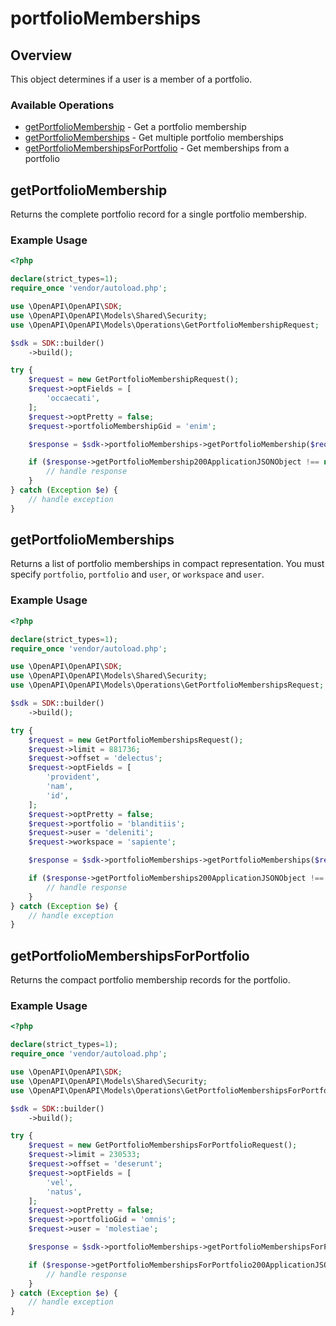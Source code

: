 # portfolioMemberships

## Overview

This object determines if a user is a member of a portfolio.

### Available Operations

* [getPortfolioMembership](#getportfoliomembership) - Get a portfolio membership
* [getPortfolioMemberships](#getportfoliomemberships) - Get multiple portfolio memberships
* [getPortfolioMembershipsForPortfolio](#getportfoliomembershipsforportfolio) - Get memberships from a portfolio

## getPortfolioMembership

Returns the complete portfolio record for a single portfolio membership.

### Example Usage

```php
<?php

declare(strict_types=1);
require_once 'vendor/autoload.php';

use \OpenAPI\OpenAPI\SDK;
use \OpenAPI\OpenAPI\Models\Shared\Security;
use \OpenAPI\OpenAPI\Models\Operations\GetPortfolioMembershipRequest;

$sdk = SDK::builder()
    ->build();

try {
    $request = new GetPortfolioMembershipRequest();
    $request->optFields = [
        'occaecati',
    ];
    $request->optPretty = false;
    $request->portfolioMembershipGid = 'enim';

    $response = $sdk->portfolioMemberships->getPortfolioMembership($request);

    if ($response->getPortfolioMembership200ApplicationJSONObject !== null) {
        // handle response
    }
} catch (Exception $e) {
    // handle exception
}
```

## getPortfolioMemberships

Returns a list of portfolio memberships in compact representation. You must specify `portfolio`, `portfolio` and `user`, or `workspace` and `user`.

### Example Usage

```php
<?php

declare(strict_types=1);
require_once 'vendor/autoload.php';

use \OpenAPI\OpenAPI\SDK;
use \OpenAPI\OpenAPI\Models\Shared\Security;
use \OpenAPI\OpenAPI\Models\Operations\GetPortfolioMembershipsRequest;

$sdk = SDK::builder()
    ->build();

try {
    $request = new GetPortfolioMembershipsRequest();
    $request->limit = 881736;
    $request->offset = 'delectus';
    $request->optFields = [
        'provident',
        'nam',
        'id',
    ];
    $request->optPretty = false;
    $request->portfolio = 'blanditiis';
    $request->user = 'deleniti';
    $request->workspace = 'sapiente';

    $response = $sdk->portfolioMemberships->getPortfolioMemberships($request);

    if ($response->getPortfolioMemberships200ApplicationJSONObject !== null) {
        // handle response
    }
} catch (Exception $e) {
    // handle exception
}
```

## getPortfolioMembershipsForPortfolio

Returns the compact portfolio membership records for the portfolio.

### Example Usage

```php
<?php

declare(strict_types=1);
require_once 'vendor/autoload.php';

use \OpenAPI\OpenAPI\SDK;
use \OpenAPI\OpenAPI\Models\Shared\Security;
use \OpenAPI\OpenAPI\Models\Operations\GetPortfolioMembershipsForPortfolioRequest;

$sdk = SDK::builder()
    ->build();

try {
    $request = new GetPortfolioMembershipsForPortfolioRequest();
    $request->limit = 230533;
    $request->offset = 'deserunt';
    $request->optFields = [
        'vel',
        'natus',
    ];
    $request->optPretty = false;
    $request->portfolioGid = 'omnis';
    $request->user = 'molestiae';

    $response = $sdk->portfolioMemberships->getPortfolioMembershipsForPortfolio($request);

    if ($response->getPortfolioMembershipsForPortfolio200ApplicationJSONObject !== null) {
        // handle response
    }
} catch (Exception $e) {
    // handle exception
}
```

